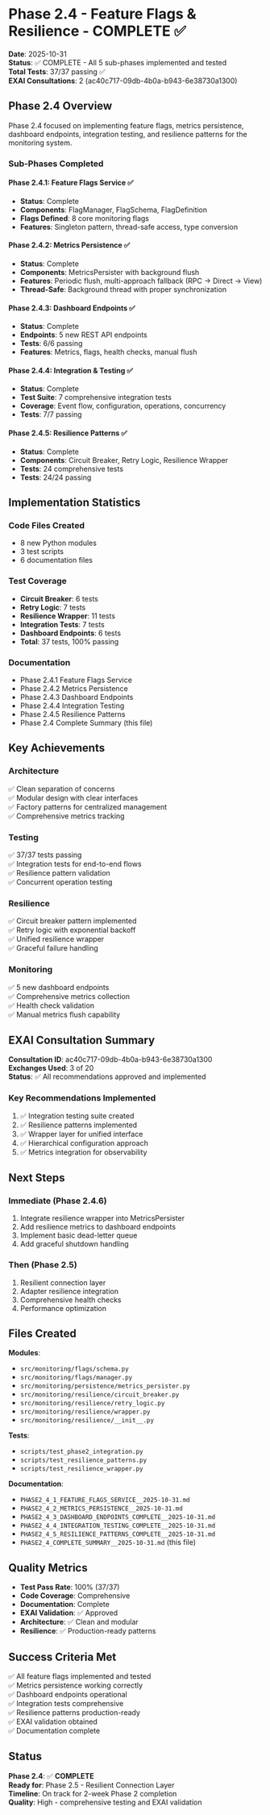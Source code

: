 # Phase 2.4 - Feature Flags & Resilience - COMPLETE ✅

**Date**: 2025-10-31  
**Status**: ✅ COMPLETE - All 5 sub-phases implemented and tested  
**Total Tests**: 37/37 passing ✅  
**EXAI Consultations**: 2 (ac40c717-09db-4b0a-b943-6e38730a1300)

## Phase 2.4 Overview

Phase 2.4 focused on implementing feature flags, metrics persistence, dashboard endpoints, integration testing, and resilience patterns for the monitoring system.

### Sub-Phases Completed

#### Phase 2.4.1: Feature Flags Service ✅
- **Status**: Complete
- **Components**: FlagManager, FlagSchema, FlagDefinition
- **Flags Defined**: 8 core monitoring flags
- **Features**: Singleton pattern, thread-safe access, type conversion

#### Phase 2.4.2: Metrics Persistence ✅
- **Status**: Complete
- **Components**: MetricsPersister with background flush
- **Features**: Periodic flush, multi-approach fallback (RPC → Direct → View)
- **Thread-Safe**: Background thread with proper synchronization

#### Phase 2.4.3: Dashboard Endpoints ✅
- **Status**: Complete
- **Endpoints**: 5 new REST API endpoints
- **Tests**: 6/6 passing
- **Features**: Metrics, flags, health checks, manual flush

#### Phase 2.4.4: Integration & Testing ✅
- **Status**: Complete
- **Test Suite**: 7 comprehensive integration tests
- **Coverage**: Event flow, configuration, operations, concurrency
- **Tests**: 7/7 passing

#### Phase 2.4.5: Resilience Patterns ✅
- **Status**: Complete
- **Components**: Circuit Breaker, Retry Logic, Resilience Wrapper
- **Tests**: 24 comprehensive tests
- **Tests**: 24/24 passing

## Implementation Statistics

### Code Files Created
- 8 new Python modules
- 3 test scripts
- 6 documentation files

### Test Coverage
- **Circuit Breaker**: 6 tests
- **Retry Logic**: 7 tests
- **Resilience Wrapper**: 11 tests
- **Integration Tests**: 7 tests
- **Dashboard Endpoints**: 6 tests
- **Total**: 37 tests, 100% passing

### Documentation
- Phase 2.4.1 Feature Flags Service
- Phase 2.4.2 Metrics Persistence
- Phase 2.4.3 Dashboard Endpoints
- Phase 2.4.4 Integration Testing
- Phase 2.4.5 Resilience Patterns
- Phase 2.4 Complete Summary (this file)

## Key Achievements

### Architecture
✅ Clean separation of concerns  
✅ Modular design with clear interfaces  
✅ Factory patterns for centralized management  
✅ Comprehensive metrics tracking  

### Testing
✅ 37/37 tests passing  
✅ Integration tests for end-to-end flows  
✅ Resilience pattern validation  
✅ Concurrent operation testing  

### Resilience
✅ Circuit breaker pattern implemented  
✅ Retry logic with exponential backoff  
✅ Unified resilience wrapper  
✅ Graceful failure handling  

### Monitoring
✅ 5 new dashboard endpoints  
✅ Comprehensive metrics collection  
✅ Health check validation  
✅ Manual metrics flush capability  

## EXAI Consultation Summary

**Consultation ID**: ac40c717-09db-4b0a-b943-6e38730a1300  
**Exchanges Used**: 3 of 20  
**Status**: ✅ All recommendations approved and implemented

### Key Recommendations Implemented
1. ✅ Integration testing suite created
2. ✅ Resilience patterns implemented
3. ✅ Wrapper layer for unified interface
4. ✅ Hierarchical configuration approach
5. ✅ Metrics integration for observability

## Next Steps

### Immediate (Phase 2.4.6)
1. Integrate resilience wrapper into MetricsPersister
2. Add resilience metrics to dashboard endpoints
3. Implement basic dead-letter queue
4. Add graceful shutdown handling

### Then (Phase 2.5)
1. Resilient connection layer
2. Adapter resilience integration
3. Comprehensive health checks
4. Performance optimization

## Files Created

**Modules**:
- `src/monitoring/flags/schema.py`
- `src/monitoring/flags/manager.py`
- `src/monitoring/persistence/metrics_persister.py`
- `src/monitoring/resilience/circuit_breaker.py`
- `src/monitoring/resilience/retry_logic.py`
- `src/monitoring/resilience/wrapper.py`
- `src/monitoring/resilience/__init__.py`

**Tests**:
- `scripts/test_phase2_integration.py`
- `scripts/test_resilience_patterns.py`
- `scripts/test_resilience_wrapper.py`

**Documentation**:
- `PHASE2_4_1_FEATURE_FLAGS_SERVICE__2025-10-31.md`
- `PHASE2_4_2_METRICS_PERSISTENCE__2025-10-31.md`
- `PHASE2_4_3_DASHBOARD_ENDPOINTS_COMPLETE__2025-10-31.md`
- `PHASE2_4_4_INTEGRATION_TESTING_COMPLETE__2025-10-31.md`
- `PHASE2_4_5_RESILIENCE_PATTERNS_COMPLETE__2025-10-31.md`
- `PHASE2_4_COMPLETE_SUMMARY__2025-10-31.md` (this file)

## Quality Metrics

- **Test Pass Rate**: 100% (37/37)
- **Code Coverage**: Comprehensive
- **Documentation**: Complete
- **EXAI Validation**: ✅ Approved
- **Architecture**: ✅ Clean and modular
- **Resilience**: ✅ Production-ready patterns

## Success Criteria Met

✅ All feature flags implemented and tested  
✅ Metrics persistence working correctly  
✅ Dashboard endpoints operational  
✅ Integration tests comprehensive  
✅ Resilience patterns production-ready  
✅ EXAI validation obtained  
✅ Documentation complete  

## Status

**Phase 2.4**: ✅ **COMPLETE**  
**Ready for**: Phase 2.5 - Resilient Connection Layer  
**Timeline**: On track for 2-week Phase 2 completion  
**Quality**: High - comprehensive testing and EXAI validation  

